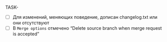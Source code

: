 <!--
    Прочитать перед созданием Merge Request
    http://wiki.pin/doku.php/programmers/workflow/review#сценарий_author
-->

<!-- Дописать номер задачи, в которую будет списывать время ревьювер -->
TASK-

<!-- Ссылка/и на изменения документации в текущей ветке -->


<!-- Описание изменений -->


<!-- Перед слиянием убедиться, что все галочки заполнены -->
- [ ] Для изменений, меняющих поведение, дописан changelog.txt или они отсутствуют
- [ ] В `Merge options` отмечено “Delete source branch when merge request is accepted”
